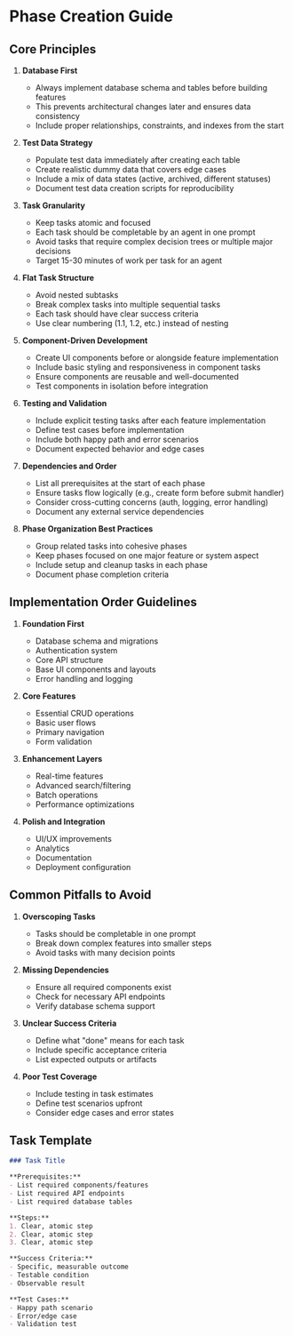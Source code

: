 # Phase Creation Guide

## Core Principles

1. **Database First**
   - Always implement database schema and tables before building features
   - This prevents architectural changes later and ensures data consistency
   - Include proper relationships, constraints, and indexes from the start

2. **Test Data Strategy**
   - Populate test data immediately after creating each table
   - Create realistic dummy data that covers edge cases
   - Include a mix of data states (active, archived, different statuses)
   - Document test data creation scripts for reproducibility

3. **Task Granularity**
   - Keep tasks atomic and focused
   - Each task should be completable by an agent in one prompt
   - Avoid tasks that require complex decision trees or multiple major decisions
   - Target 15-30 minutes of work per task for an agent

4. **Flat Task Structure**
   - Avoid nested subtasks
   - Break complex tasks into multiple sequential tasks
   - Each task should have clear success criteria
   - Use clear numbering (1.1, 1.2, etc.) instead of nesting

5. **Component-Driven Development**
   - Create UI components before or alongside feature implementation
   - Include basic styling and responsiveness in component tasks
   - Ensure components are reusable and well-documented
   - Test components in isolation before integration

6. **Testing and Validation**
   - Include explicit testing tasks after each feature implementation
   - Define test cases before implementation
   - Include both happy path and error scenarios
   - Document expected behavior and edge cases

7. **Dependencies and Order**
   - List all prerequisites at the start of each phase
   - Ensure tasks flow logically (e.g., create form before submit handler)
   - Consider cross-cutting concerns (auth, logging, error handling)
   - Document any external service dependencies

8. **Phase Organization Best Practices**
   - Group related tasks into cohesive phases
   - Keep phases focused on one major feature or system aspect
   - Include setup and cleanup tasks in each phase
   - Document phase completion criteria

## Implementation Order Guidelines

1. **Foundation First**
   - Database schema and migrations
   - Authentication system
   - Core API structure
   - Base UI components and layouts
   - Error handling and logging

2. **Core Features**
   - Essential CRUD operations
   - Basic user flows
   - Primary navigation
   - Form validation

3. **Enhancement Layers**
   - Real-time features
   - Advanced search/filtering
   - Batch operations
   - Performance optimizations

4. **Polish and Integration**
   - UI/UX improvements
   - Analytics
   - Documentation
   - Deployment configuration

## Common Pitfalls to Avoid

1. **Overscoping Tasks**
   - Tasks should be completable in one prompt
   - Break down complex features into smaller steps
   - Avoid tasks with many decision points

2. **Missing Dependencies**
   - Ensure all required components exist
   - Check for necessary API endpoints
   - Verify database schema support

3. **Unclear Success Criteria**
   - Define what "done" means for each task
   - Include specific acceptance criteria
   - List expected outputs or artifacts

4. **Poor Test Coverage**
   - Include testing in task estimates
   - Define test scenarios upfront
   - Consider edge cases and error states

## Task Template

```markdown
### Task Title

**Prerequisites:**
- List required components/features
- List required API endpoints
- List required database tables

**Steps:**
1. Clear, atomic step
2. Clear, atomic step
3. Clear, atomic step

**Success Criteria:**
- Specific, measurable outcome
- Testable condition
- Observable result

**Test Cases:**
- Happy path scenario
- Error/edge case
- Validation test
``` 